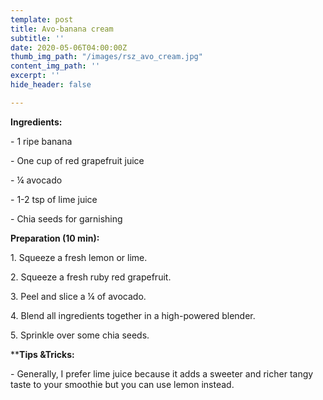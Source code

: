 ```yaml
---
template: post
title: Avo-banana cream
subtitle: ''
date: 2020-05-06T04:00:00Z
thumb_img_path: "/images/rsz_avo_cream.jpg"
content_img_path: ''
excerpt: ''
hide_header: false

---
```

**Ingredients:**

\- 1 ripe banana

\- One cup of red grapefruit juice

\- ¼ avocado

\- 1-2 tsp of lime juice

\- Chia seeds for garnishing

**Preparation (10 min):**

1\. Squeeze a fresh lemon or lime.

2\. Squeeze a fresh ruby red grapefruit.

3\. Peel and slice a ¼ of avocado.

4\. Blend all ingredients together in a high-powered blender.

5\. Sprinkle over some chia seeds.

****Tips &Tricks:**

\- Generally, I prefer lime juice because it adds a sweeter and richer tangy taste to your smoothie but you can use lemon instead.